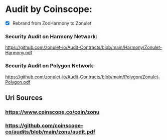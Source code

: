 
# Audit by Coinscope: 
- [x] Rebrand from ZooHarmony to Zonulet

### Security Audit on Harmony Network: 
https://github.com/zonulet-io/Audit-Contracts/blob/main/Harmony/Zonulet-Harmony.pdf

### Security Audit on Polygon Network: 
https://github.com/zonulet-io/Audit-Contracts/blob/main/Polygon/Zonulet-Polygon.pdf

## Uri Sources
### https://www.coinscope.co/coin/zonu

### https://github.com/coinscope-co/audits/blob/main/zonu/audit.pdf


